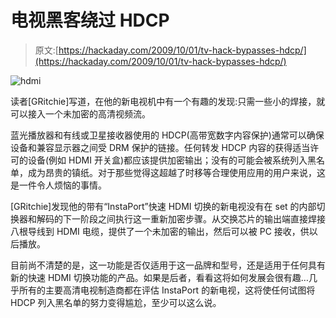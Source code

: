 # 电视黑客绕过 HDCP

> 原文:[https://hackaday.com/2009/10/01/tv-hack-bypasses-hdcp/](https://hackaday.com/2009/10/01/tv-hack-bypasses-hdcp/)

![hdmi](../Images/f2831046f757eb953ecf994b762608b3.png "hdmi")

读者[GRitchie]写道，在他的新电视机中有一个有趣的发现:只需一些小的焊接，就可以接入一个未加密的高清视频流。

蓝光播放器和有线或卫星接收器使用的 HDCP(高带宽数字内容保护)通常可以确保设备和兼容显示器之间受 DRM 保护的链接。任何转发 HDCP 内容的获得适当许可的设备(例如 HDMI 开关盒)都应该提供加密输出；没有的可能会被系统列入黑名单，成为昂贵的镇纸。对于那些觉得这超越了时移等合理使用应用的用户来说，这是一件令人烦恼的事情。

[GRitchie]发现他的带有“InstaPort”快速 HDMI 切换的新电视没有在 set 的内部切换器和解码的下一阶段之间执行这一重新加密步骤。从交换芯片的输出端直接焊接八根导线到 HDMI 电缆，提供了一个未加密的输出，然后可以被 PC 接收，供以后播放。

目前尚不清楚的是，这一功能是否仅适用于这一品牌和型号，还是适用于任何具有新的快速 HDMI 切换功能的产品。如果是后者，看看这将如何发展会很有趣…几乎所有的主要高清电视制造商都在评估 InstaPort 的新电视，这将使任何试图将 HDCP 列入黑名单的努力变得尴尬，至少可以这么说。